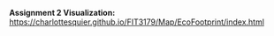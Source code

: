 <b>Assignment 2 Visualization:</b> https://charlottesquier.github.io/FIT3179/Map/EcoFootprint/index.html

